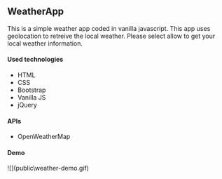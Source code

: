 <h2>WeatherApp</h2>

<p>This is a simple weather app coded in vanilla javascript. This app uses geolocation to retreive the local weather. Please select allow to get your local weather information.</p>

<h4>Used technologies</h4>
<ul>
  <li>HTML</li>
  <li>CSS</li>
  <li>Bootstrap</li>
  <li>Vanilla JS</li>
  <li>jQuery</li>
</ul>

<h4>APIs</h4>
<ul>
  <li>OpenWeatherMap </li>
</ul>

<h4>Demo</h4>
 ![](public\weather-demo.gif)


